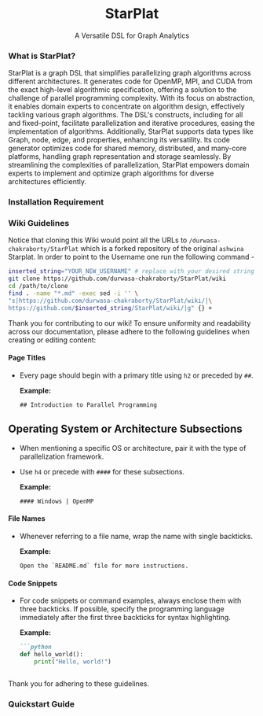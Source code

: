 <h1 align="center">StarPlat</h1>
<p align="center">A Versatile DSL for Graph Analytics</p>


### What is StarPlat?

StarPlat is a graph DSL that simplifies parallelizing graph algorithms across different architectures. It generates code for OpenMP, MPI, and CUDA from the exact high-level algorithmic specification, offering a solution to the challenge of parallel programming complexity. With its focus on abstraction, it enables domain experts to concentrate on algorithm design, effectively tackling various graph algorithms. The DSL's constructs, including for all and fixed-point, facilitate parallelization and iterative procedures, easing the implementation of algorithms. Additionally, StarPlat supports data types like Graph, node, edge, and properties, enhancing its versatility. Its code generator optimizes code for shared memory, distributed, and many-core platforms, handling graph representation and storage seamlessly. By streamlining the complexities of parallelization, StarPlat empowers domain experts to implement and optimize graph algorithms for diverse architectures efficiently.

### Installation Requirement
### Wiki Guidelines

Notice that cloning this Wiki would point all the URLs to `/durwasa-chakraborty/StarPlat` which is a forked repository of the original `ashwina` Starplat. In order to point to the Username one run the following command - 

``` bash
inserted_string="YOUR_NEW_USERNAME" # replace with your desired string
git clone https://github.com/durwasa-chakraborty/StarPlat/wiki
cd /path/to/clone
find . -name "*.md" -exec sed -i '' \
"s|https://github.com/durwasa-chakraborty/StarPlat/wiki/|\
https://github.com/$inserted_string/StarPlat/wiki/|g" {} +

```

Thank you for contributing to our wiki! To ensure uniformity and readability across our documentation, please adhere to the following guidelines when creating or editing content:

#### Page Titles
- Every page should begin with a primary title using `h2` or preceded by `##`.

  **Example:** 
  ```
  ## Introduction to Parallel Programming
  ```

## Operating System or Architecture Subsections
- When mentioning a specific OS or architecture, pair it with the type of parallelization framework.
- Use `h4` or precede with `####` for these subsections.

  **Example:** 
  ```
  #### Windows | OpenMP
  ```

#### File Names
- Whenever referring to a file name, wrap the name with single backticks.

  **Example:** 
  ```
  Open the `README.md` file for more instructions.
  ```

#### Code Snippets
- For code snippets or command examples, always enclose them with three backticks. If possible, specify the programming language immediately after the first three backticks for syntax highlighting.

  **Example:** 
  ```markdown
  ```python
  def hello_world():
      print("Hello, world!")
  ```
  ```

Thank you for adhering to these guidelines.

### Quickstart Guide


